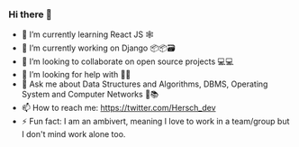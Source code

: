### Hi there 👋

- 🌱 I’m currently learning React JS 🕸️
- 🔭 I’m currently working on Django 📦📦🗃️
- 👯 I’m looking to collaborate on open source projects 💻💻
- 🤔 I’m looking for help with 🤝🤝
- 💬 Ask me about Data Structures and Algorithms, DBMS, Operating System and Computer Networks 📖📚
- 📫 How to reach me: https://twitter.com/Hersch_dev
- ⚡ Fun fact: I am an ambivert, meaning I love to work in a team/group but I don't mind work alone too.
